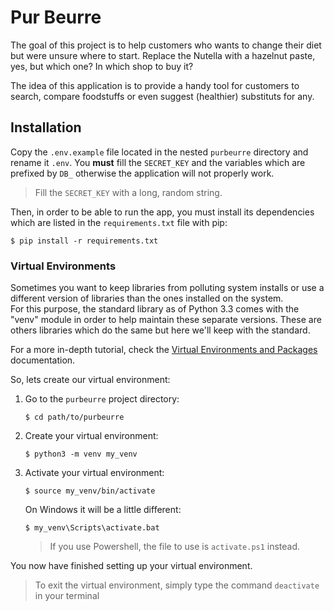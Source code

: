 # Pur Beurre
The goal of this project is to help customers who wants to change their diet but were unsure where to start. Replace the Nutella with a hazelnut paste, yes, but which one? In which shop to buy it?

The idea of this application is to provide a handy tool for customers to search, compare foodstuffs or even suggest (healthier) substituts for any.

## Installation
Copy the ``.env.example`` file located in the nested `purbeurre` directory and rename it ``.env``.
You **must** fill the ``SECRET_KEY`` and the variables which are prefixed by `DB_` otherwise the application will 
not properly work.

> Fill the ``SECRET_KEY`` with a long, random string.

Then, in order to be able to run the app, you must install its dependencies which are
listed in the ``requirements.txt`` file with pip:
````shell
$ pip install -r requirements.txt
````

### Virtual Environments
Sometimes you want to keep libraries from polluting system installs 
or use a different version of libraries than the ones installed on the system.  
For this purpose, the standard library as of Python 3.3 comes with the "venv" 
module in order to help maintain these separate versions.
These are others libraries which do the same but here we'll keep with the standard.

For a more in-depth tutorial, 
check the [Virtual Environments and Packages](https://docs.python.org/3/tutorial/venv.html) documentation.

So, lets create our virtual environment:
1. Go to the ``purbeurre`` project directory:
    ```shell
    $ cd path/to/purbeurre
    ```
2. Create your virtual environment:
    ```shell
    $ python3 -m venv my_venv
    ```
3. Activate your virtual environment:
    ```shell
    $ source my_venv/bin/activate
    ```
    On Windows it will be a little different:
    ```shell
    $ my_venv\Scripts\activate.bat
    ```
   > If you use Powershell, the file to use is ``activate.ps1`` instead.

You now have finished setting up your virtual environment.

> To exit the virtual environment, simply type the command ``deactivate`` in your terminal